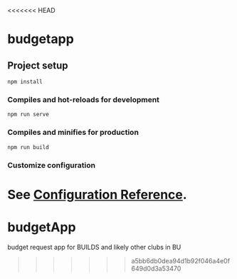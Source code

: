 <<<<<<< HEAD
# budgetapp

## Project setup
```
npm install
```

### Compiles and hot-reloads for development
```
npm run serve
```

### Compiles and minifies for production
```
npm run build
```

### Customize configuration
See [Configuration Reference](https://cli.vuejs.org/config/).
=======
# budgetApp
budget request app for BUILDS and likely other clubs in BU


<!-- The core Firebase JS SDK is always required and must be listed first -->
<script src="/__/firebase/7.5.2/firebase-app.js"></script>

<!-- TODO: Add SDKs for Firebase products that you want to use
     https://firebase.google.com/docs/web/setup#available-libraries -->
<script src="/__/firebase/7.5.2/firebase-analytics.js"></script>

<!-- Initialize Firebase -->
<script src="/__/firebase/init.js"></script>
>>>>>>> a5bb6db0dea94d1b92f046a4e0f649d0d3a53470
